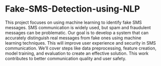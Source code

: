 # Fake-SMS-Detection-using-NLP
This project focuses on using machine learning to identify fake SMS messages. SMS communication is widely used, but spam and fraudulent messages can be problematic. Our goal is to develop a system that can accurately distinguish real messages from fake ones using machine learning techniques. This will improve user experience and security in SMS communication. We'll cover steps like data preprocessing, feature creation, model training, and evaluation to create an effective solution. This work contributes to better communication quality and user safety.
